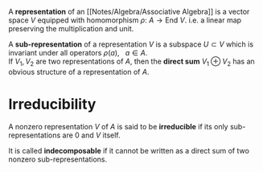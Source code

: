 
A **representation** of an [[Notes/Algebra/Associative Algebra]] is a vector space $V$ equipped with homomorphism $\rho:\: A \to \textrm{End}\: V$.  i.e. a linear map preserving the multiplication and unit.

A **sub-representation** of a representation $V$ is a subspace $U \subset V$ which is invariant under all operators $\rho(a), \:\:\:a\in A$.  
If $V_{1},V_2$  are two representations of $A$, then the **direct sum** $V_{1} \oplus V_2$ has an obvious structure of a representation of $A$. 


# Irreducibility

A nonzero representation $V$ of $A$ is said to be **irreducible** if its only sub-representations are $0$
and $V$ itself.

It is called **indecomposable** if it cannot be written as a direct sum of two nonzero sub-representations. 